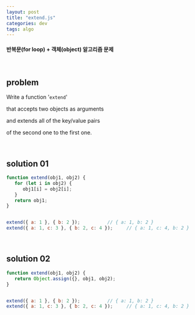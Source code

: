 ```yaml
---
layout: post
title: "extend.js"
categories: dev
tags: algo
---
```


#### 반복문(for loop) + 객체(object) 알고리즘 문제

<br>

## problem

Write a function '`extend`'

that accepts two objects as arguments

and extends all of the key/value pairs

of the second one to the first one.

<br>

## solution 01

```javascript
function extend(obj1, obj2) {
   for (let i in obj2) {
      obj1[i] = obj2[i];
   }
   return obj1;
}


extend({ a: 1 }, { b: 2 });			 // { a: 1, b: 2 }
extend({ a: 1, c: 3 }, { b: 2, c: 4 });		// { a: 1, c: 4, b: 2 }
```

<br>

## solution 02

```javascript
function extend(obj1, obj2) {
   return Object.assign({}, obj1, obj2);
}


extend({ a: 1 }, { b: 2 });			 // { a: 1, b: 2 }
extend({ a: 1, c: 3 }, { b: 2, c: 4 });		// { a: 1, c: 4, b: 2 }
```


